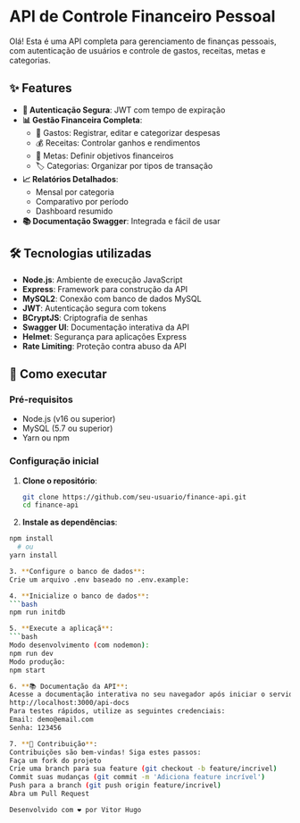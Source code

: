 # API de Controle Financeiro Pessoal

Olá! Esta é uma API completa para gerenciamento de finanças pessoais, com autenticação de usuários e controle de gastos, receitas, metas e categorias.

## ✨ Features

- **🔐 Autenticação Segura**: JWT com tempo de expiração
- **📊 Gestão Financeira Completa**:
  - 💸 Gastos: Registrar, editar e categorizar despesas
  - 💰 Receitas: Controlar ganhos e rendimentos
  - 🎯 Metas: Definir objetivos financeiros
  - 🏷️ Categorias: Organizar por tipos de transação
- **📈 Relatórios Detalhados**:
  - Mensal por categoria
  - Comparativo por período
  - Dashboard resumido
- **📚 Documentação Swagger**: Integrada e fácil de usar

## 🛠 Tecnologias utilizadas

- **Node.js**: Ambiente de execução JavaScript
- **Express**: Framework para construção da API
- **MySQL2**: Conexão com banco de dados MySQL
- **JWT**: Autenticação segura com tokens
- **BCryptJS**: Criptografia de senhas
- **Swagger UI**: Documentação interativa da API
- **Helmet**: Segurança para aplicações Express
- **Rate Limiting**: Proteção contra abuso da API

## 🚀 Como executar

### Pré-requisitos
- Node.js (v16 ou superior)
- MySQL (5.7 ou superior)
- Yarn ou npm

### Configuração inicial

1. **Clone o repositório**:
   ```bash
   git clone https://github.com/seu-usuario/finance-api.git
   cd finance-api

 2. **Instale as dependências**:
   ```bash
   npm install
     # ou
   yarn install

3. **Configure o banco de dados**:
   Crie um arquivo .env baseado no .env.example:

4. **Inicialize o banco de dados**:
   ```bash
   npm run initdb

5. **Execute a aplicaçã**:
   ```bash
   Modo desenvolvimento (com nodemon):
   npm run dev
   Modo produção:
   npm start

6. **📚 Documentação da API**:
   Acesse a documentação interativa no seu navegador após iniciar o servidor:
   http://localhost:3000/api-docs
   Para testes rápidos, utilize as seguintes credenciais:
   Email: demo@email.com
   Senha: 123456

7. **🤝 Contribuição**:
   Contribuições são bem-vindas! Siga estes passos:
   Faça um fork do projeto
   Crie uma branch para sua feature (git checkout -b feature/incrivel)
   Commit suas mudanças (git commit -m 'Adiciona feature incrível')
   Push para a branch (git push origin feature/incrivel)
   Abra um Pull Request

Desenvolvido com ❤️ por Vitor Hugo 